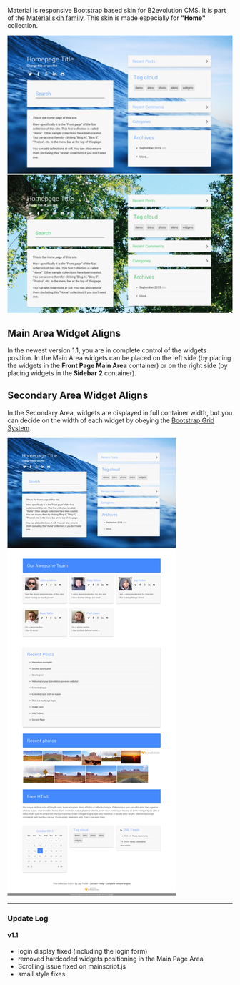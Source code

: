 Material is responsive Bootstrap based skin for B2evolution CMS. It is part of the <a href="http://skins.b2evolution.net/material:">Material skin family</a>.
This skin is made especially for <strong>"Home"</strong> collection.

![disp=front](skinshot.jpg)
![disp=front](skinshot_1.jpg)

## Main Area Widget Aligns
In the newest version 1.1, you are in complete control of the widgets position. In the Main Area widgets can be placed on the left side (by placing the widgets in the <strong>Front Page Main Area</strong> container) or on the right side (by placing widgets in the<strong> Sidebar 2</strong> container).

## Secondary Area Widget Aligns
In the Secondary Area, widgets are displayed in full container width, but you can decide on the width of each widget by obeying the <a href="https://getbootstrap.com/examples/grid/" title="Bootstrap Grid System Explanation">Bootstrap Grid System</a>.

![disp=front](skinshot_front.jpg)

--- 

### Update Log
#### v1.1
- login display fixed (including the login form)
- removed hardcoded widgets positioning in the Main Page Area
- Scrolling issue fixed on mainscript.js
- small style fixes
